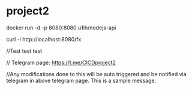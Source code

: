 # project2

docker run -d -p 8080:8080 u1ih/nodejs-api

curl -i http://localhost:8080/fx

//Test test test

// Telegram page: https://t.me/CICDproject2

//Any modifications done to this will be auto triggered and be notified via telegram in above telegram page. This is a sample message.
